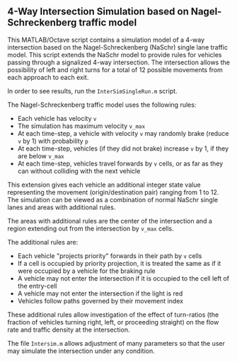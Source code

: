 4-Way Intersection Simulation based on Nagel-Schreckenberg traffic model
------------------------------------------------------------------------

This MATLAB/Octave script contains a simulation model of a 4-way intersection based on the Nagel-Schreckenberg (NaSchr) single lane traffic model. This script extends the NaSchr model to provide rules for vehicles passing through a signalized 4-way intersection. The intersection allows the possibility of left and right turns for a total of 12 possible movements from each approach to each exit. 

In order to see results, run the `InterSimSingleRun.m` script. 

The Nagel-Schreckenberg traffic model uses the following rules:
 * Each vehicle has velocity `v`
 * The simulation has maximum velocity `v_max`
 * At each time-step, a vehicle with velocity `v` may randomly brake (reduce `v` by 1) with probability `p`
 * At each time-step, vehicles (if they did not brake) increase `v` by 1, if they are below `v_max`
 * At each time-step, vehicles travel forwards by `v` cells, or as far as they can without colliding with the next vehicle
 
This extension gives each vehicle an additional integer state value representing the movement (origin/destination pair) ranging from 1 to 12. The simulation can be viewed as a combination of normal NaSchr single lanes and areas with additional rules. 

The areas with additional rules are the center of the intersection and a region extending out from the intersection by `v_max` cells. 

The additional rules are:
 * Each vehicle "projects priority" forwards in their path by `v` cells
 * If a cell is occupied by priority projection, it is treated the same as if it were occupied by a vehicle for the braking rule
 * A vehicle may not enter the intersection if it is occupied to the cell left of the entry-cell
 * A vehicle may not enter the intersection if the light is red
 * Vehicles follow paths governed by their movement index
 
These additional rules allow investigation of the effect of turn-ratios (the fraction of vehicles turning right, left, or proceeding straight) on the flow rate and traffic density at the intersection. 

The file `Intersim.m` allows adjustment of many parameters so that the user may simulate the intersection under any condition. 